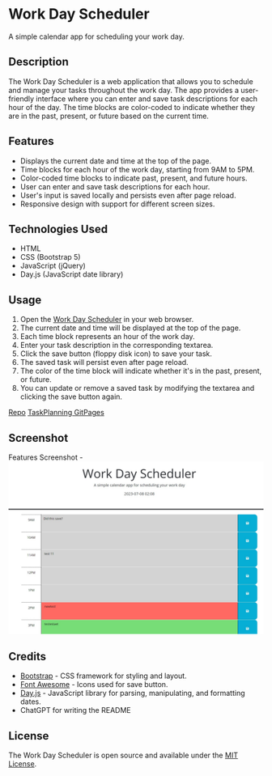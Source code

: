 # Work Day Scheduler

A simple calendar app for scheduling your work day.

## Description

The Work Day Scheduler is a web application that allows you to schedule and manage your tasks throughout the work day. The app provides a user-friendly interface where you can enter and save task descriptions for each hour of the day. The time blocks are color-coded to indicate whether they are in the past, present, or future based on the current time.

## Features

- Displays the current date and time at the top of the page.
- Time blocks for each hour of the work day, starting from 9AM to 5PM.
- Color-coded time blocks to indicate past, present, and future hours.
- User can enter and save task descriptions for each hour.
- User's input is saved locally and persists even after page reload.
- Responsive design with support for different screen sizes.

## Technologies Used

- HTML
- CSS (Bootstrap 5)
- JavaScript (jQuery)
- Day.js (JavaScript date library)

## Usage

1. Open the [Work Day Scheduler](index.html) in your web browser.
2. The current date and time will be displayed at the top of the page.
3. Each time block represents an hour of the work day.
4. Enter your task description in the corresponding textarea.
5. Click the save button (floppy disk icon) to save your task.
6. The saved task will persist even after page reload.
7. The color of the time block will indicate whether it's in the past, present, or future.
8. You can update or remove a saved task by modifying the textarea and clicking the save button again.

[Repo](https://github.com/BaBread/TaskPlanning)
[TaskPlanning GitPages](https://babread.github.io/TaskPlanning/)

## Screenshot

Features Screenshot -![Features](/assets/myScreenshot.jpg)


## Credits

- [Bootstrap](https://getbootstrap.com) - CSS framework for styling and layout.
- [Font Awesome](https://fontawesome.com) - Icons used for save button.
- [Day.js](https://day.js.org) - JavaScript library for parsing, manipulating, and formatting dates.
- ChatGPT for writing the README

## License

The Work Day Scheduler is open source and available under the [MIT License](LICENSE).

